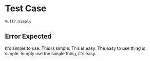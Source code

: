# Test Case

    Vultr.Simply

## Error Expected

It's simple to use. This is simple. This is easy. The easy to use thing is simple. Simply use the simple thing, it's easy.
